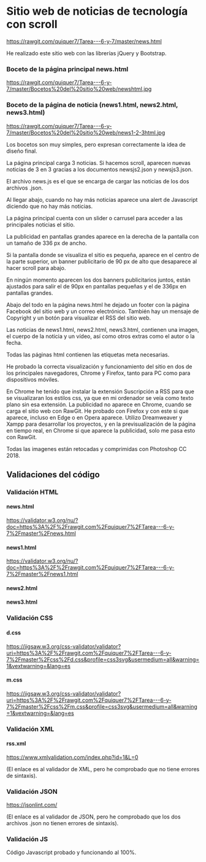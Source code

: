 # Sitio web de noticias de tecnología con scroll

https://rawgit.com/quiquer7/Tarea---6-y-7/master/news.html

He realizado este sitio web con las librerías jQuery y Bootstrap.

### Boceto de la página principal news.html
https://rawgit.com/quiquer7/Tarea---6-y-7/master/Bocetos%20del%20sitio%20web/newshtml.jpg

### Boceto de la página de noticia (news1.html, news2.html, news3.html)
https://rawgit.com/quiquer7/Tarea---6-y-7/master/Bocetos%20del%20sitio%20web/news1-2-3html.jpg

Los bocetos son muy simples, pero expresan correctamente la idea de diseño final.

La página principal carga 3 noticias. Si hacemos scroll, aparecen nuevas noticias de 3 en 3 gracias a los documentos newsjs2.json y newsjs3.json.

El archivo news.js es el que se encarga de cargar las noticias de los dos archivos .json.

Al llegar abajo, cuando no hay más noticias aparece una alert de Javascript diciendo que no hay más noticias. 

La página principal cuenta con un slider o carrusel para acceder a las principales noticias el sitio.

La publicidad en pantallas grandes aparece en la derecha de la pantalla con un tamaño de 336 px de ancho.

Si la pantalla donde se visualiza el sitio es pequeña, aparece en el centro de la parte superior, un banner publicitario de 90 px de alto que desaparece al hacer scroll para abajo.

En ningún momento aparecen los dos banners publicitarios juntos, están ajustados para salir el de 90px en pantallas pequeñas y el de 336px en pantallas grandes.

Abajo del todo en la página news.html he dejado un footer con la página Facebook del sitio web y un correo electrónico.
También hay un mensaje de Copyright y un botón para visualizar el RSS del sitio web.

Las noticias de news1.html, news2.html, news3.html, contienen una imagen, el cuerpo de la noticia y un vídeo, así como otros extras como el autor o la fecha.

Todas las páginas html contienen las etiquetas meta necesarias.

He probado la correcta visualización y funcionamiento del sitio en dos de los principales navegadores, Chrome y Firefox, tanto para PC como para dispositivos móviles.

En Chrome he tenido que instalar la extensión Suscripción a RSS para que se visualizaran los estilos css, ya que en mi ordenador se veía como texto plano sin esa extensión.
La publicidad no aparece en Chrome, cuando se carga el sitio web con RawGit. He probado con Firefox y con este si que aparece, incluso en Edge o en Opera aparece.
Utilizo Dreamweaver y Xampp para desarrollar los proyectos, y en la previsualización de la página en tiempo real, en Chrome si que aparece la publicidad, solo me pasa esto con RawGit.

Todas las imagenes están retocadas y comprimidas con Photoshop CC 2018.


## Validaciones del código

### Validación HTML
#### news.html
https://validator.w3.org/nu/?doc=https%3A%2F%2Frawgit.com%2Fquiquer7%2FTarea---6-y-7%2Fmaster%2Fnews.html

#### news1.html
https://validator.w3.org/nu/?doc=https%3A%2F%2Frawgit.com%2Fquiquer7%2FTarea---6-y-7%2Fmaster%2Fnews1.html

#### news2.html

#### news3.html


### Validación CSS
#### d.css
https://jigsaw.w3.org/css-validator/validator?uri=https%3A%2F%2Frawgit.com%2Fquiquer7%2FTarea---6-y-7%2Fmaster%2Fcss%2Fd.css&profile=css3svg&usermedium=all&warning=1&vextwarning=&lang=es

#### m.css
https://jigsaw.w3.org/css-validator/validator?uri=https%3A%2F%2Frawgit.com%2Fquiquer7%2FTarea---6-y-7%2Fmaster%2Fcss%2Fm.css&profile=css3svg&usermedium=all&warning=1&vextwarning=&lang=es

### Validación XML
#### rss.xml
https://www.xmlvalidation.com/index.php?id=1&L=0

(El enlace es al validador de XML, pero he comprobado que no tiene errores de sintaxis).


### Validación JSON
https://jsonlint.com/

(El enlace es al validador de JSON, pero he comprobado que los dos archivos .json no tienen errores de sintaxis).

### Validación JS
Código Javascript probado y funcionando al 100%.

